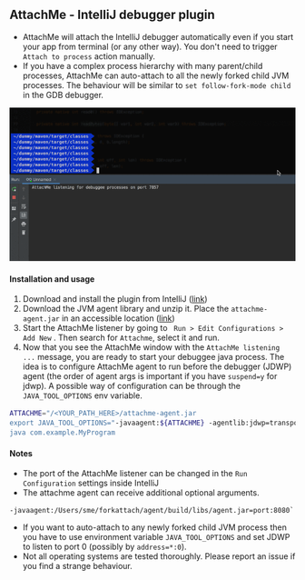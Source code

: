 ## AttachMe - IntelliJ debugger plugin

- AttachMe will attach the IntelliJ debugger automatically even if you start your app from terminal (or any other way).
You don't need to trigger `Attach to process` action manually.
- If you have a complex process hierarchy with many parent/child processes,
AttachMe can auto-attach to all the newly forked child JVM processes.
The behaviour will be similar to `set follow-fork-mode child` in the GDB debugger.


![](demo.gif)

#### Installation and usage

1. Download and install the plugin from IntelliJ ([link](https://plugins.jetbrains.com/plugin/13263-attachme/))
2. Download the JVM agent library and unzip it. Place the `attachme-agent.jar` in an accessible location ([link](https://github.com/samvel1024/attachme/releases/latest/download/attachme-agent.zip))
3. Start the AttachMe listener by going to ` Run > Edit Configurations > Add New` . Then search for `Attachme`, select it and run.
4. Now that you see the AttachMe window with the `AttachMe listening ...` message, you are ready to start your debuggee java process.
The idea is to configure AttachMe agent to run before the debugger (JDWP) agent (the order of agent args is important if you have `suspend=y` for jdwp).
A possible way of configuration can be through the `JAVA_TOOL_OPTIONS` env variable. 

``` bash
ATTACHME="/<YOUR_PATH_HERE>/attachme-agent.jar
export JAVA_TOOL_OPTIONS="-javaagent:${ATTACHME} -agentlib:jdwp=transport=dt_socket,server=y,suspend=y,address=*:0"
java com.example.MyProgram
```

#### Notes

- The port of the AttachMe listener can be changed in the `Run Configuration` settings inside IntelliJ
- The attachme agent can receive additional optional arguments.
```
-javaagent:/Users/sme/forkattach/agent/build/libs/agent.jar=port:8080`
```
- If you want to auto-attach to any newly forked child JVM process then you have to use environment variable `JAVA_TOOL_OPTIONS` and set 
JDWP to listen to port 0 (possibly by `address=*:0`).
- Not all operating systems are tested thoroughly. Please report an issue if you find a strange behaviour.
